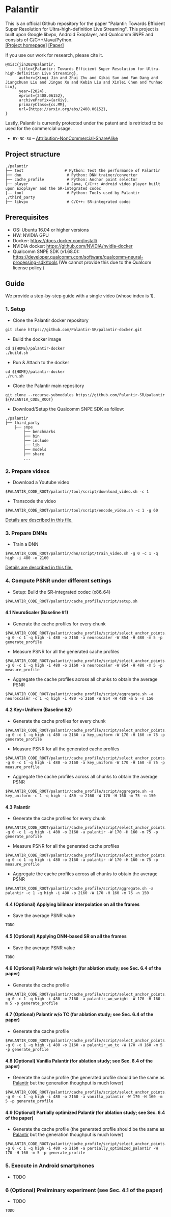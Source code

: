 # Palantir

This is an official Github repository for the paper "Palantir: Towards Efficient Super Resolution for Ultra-high-definition Live Streaming". This project is built upon Google libvpx, Android Exoplayer, and Qualcomm SNPE and consists of C/C++/Java/Python.   
[[Project homepage]](https://palantir-sr.github.io/) [[Paper]](https://www.arxiv.org/abs/2408.06152)

If you use our work for research, please cite it.
```
@misc{jin2024palantir,
      title={Palantir: Towards Efficient Super Resolution for Ultra-high-definition Live Streaming}, 
      author={Xinqi Jin and Zhui Zhu and Xikai Sun and Fan Dang and Jiangchuan Liu and Jingao Xu and Kebin Liu and Xinlei Chen and Yunhao Liu},
      year={2024},
      eprint={2408.06152},
      archivePrefix={arXiv},
      primaryClass={cs.MM},
      url={https://arxiv.org/abs/2408.06152}, 
}
```
Lastly, Palantir is currently protected under the patent and is retricted to be used for the commercial usage.  
* `BY-NC-SA` – [Attribution-NonCommercial-ShareAlike](https://github.com/idleberg/Creative-Commons-Markdown/blob/master/4.0/by-nc-sa.markdown)

## Project structure
```
./palantir
├── test                  # Python: Test the performance of Palantir
├── dnn                    # Python: DNN trainer/converter
├── cache_profile          # Python: Anchor point selector
├── player                 # Java, C/C++: Android video player built upon Exoplayer and the SR-integrated codec
|—— tool                   # Python: Tools used by Palantir
./third_party
├── libvpx                 # C/C++: SR-integrated codec
```

## Prerequisites

* OS: Ubuntu 16.04 or higher versions
* HW: NVIDIA GPU
* Docker: https://docs.docker.com/install/
* NVIDIA docker: https://github.com/NVIDIA/nvidia-docker
* Qualcomm SNPE SDK (v1.68.0): https://developer.qualcomm.com/software/qualcomm-neural-processing-sdk/tools
  (We cannot provide this due to the Qualcom license policy.)

## Guide
We provide a step-by-step guide with a single video (whose index is 1).

### 1. Setup
* Clone the Palantir docker repository
```
git clone https://github.com/Palantir-SR/palantir-docker.git
```
* Build the docker image 
```
cd ${HOME}/palantir-docker
./build.sh
```
* Run & Attach to the docker
```
cd ${HOME}/palantir-docker
./run.sh
```
* Clone the Palantir main repository
```
git clone --recurse-submodules https://github.com/Palantir-SR/palantir ${PALANTIR_CODE_ROOT}
```
* Download/Setup the Qualcomm SNPE SDK as follow:
```
./palantir
├── third_party
    ├── snpe
        ├── benchmarks
        ├── bin
        ├── include
        ├── lib
        ├── models
        ├── share
        ...
```

### 2. Prepare videos

* Download a Youtube video
```
$PALANTIR_CODE_ROOT/palantir/tool/script/download_video.sh -c 1
```

* Transcode the video 
```
$PALANTIR_CODE_ROOT/palantir/tool/script/encode_video.sh -c 1 -g 60
```

[Details are described in this file.](palantir/tool/README.md)

### 3. Prepare DNNs 

* Train a DNN
```
$PALANTIR_CODE_ROOT/palantir/dnn/script/train_video.sh -g 0 -c 1 -q high -i 480 -o 2160
```

[Details are described in this file.](palantir/dnn/README.md)

### 4. Compute PSNR under different settings 

* Setup: Build the SR-integrated codec (x86_64)
```
$PALANTIR_CODE_ROOT/palantir/cache_profile/script/setup.sh
```

#### 4.1 NeuroScaler (Baseline #1)

* Generate the cache profiles for every chunk
```
$PALANTIR_CODE_ROOT/palantir/cache_profile/script/select_anchor_points.sh -g 0 -c 1 -q high -i 480 -o 2160 -a neuroscaler -W 854 -H 480 -m 5 -p generate_profile
```

* Measure PSNR for all the generated cache profiles
```
$PALANTIR_CODE_ROOT/palantir/cache_profile/script/select_anchor_points.sh -g 0 -c 1 -q high -i 480 -o 2160 -a neuroscaler -W 854 -H 480 -m 5 -p measure_profile
```

* Aggregate the cache profiles across all chunks to obtain the average PSNR
```
$PALANTIR_CODE_ROOT/palantir/cache_profile/script/aggregate.sh -a neuroscaler -c 1 -q high -i 480 -o 2160 -W 854 -H 480 -m 5 -n 150
```

#### 4.2 Key+Uniform (Baseline #2)

* Generate the cache profiles for every chunk
```
$PALANTIR_CODE_ROOT/palantir/cache_profile/script/select_anchor_points.sh -g 0 -c 1 -q high -i 480 -o 2160 -a key_uniform -W 170 -H 160 -m 75 -p generate_profile
```

* Measure PSNR for all the generated cache profiles
```
$PALANTIR_CODE_ROOT/palantir/cache_profile/script/select_anchor_points.sh -g 0 -c 1 -q high -i 480 -o 2160 -a key_uniform -W 170 -H 160 -m 75 -p measure_profile
```

* Aggregate the cache profiles across all chunks to obtain the average PSNR
```
$PALANTIR_CODE_ROOT/palantir/cache_profile/script/aggregate.sh -a key_uniform -c 1 -q high -i 480 -o 2160 -W 170 -H 160 -m 75 -n 150
```

#### 4.3 Palantir

* Generate the cache profiles for every chunk
```
$PALANTIR_CODE_ROOT/palantir/cache_profile/script/select_anchor_points.sh -g 0 -c 1 -q high -i 480 -o 2160 -a palantir -W 170 -H 160 -m 75 -p generate_profile
```

* Measure PSNR for all the generated cache profiles
```
$PALANTIR_CODE_ROOT/palantir/cache_profile/script/select_anchor_points.sh -g 0 -c 1 -q high -i 480 -o 2160 -a palantir -W 170 -H 160 -m 75 -p measure_profile
```

* Aggregate the cache profiles across all chunks to obtain the average PSNR
```
$PALANTIR_CODE_ROOT/palantir/cache_profile/script/aggregate.sh -a palantir -c 1 -q high -i 480 -o 2160 -W 170 -H 160 -m 75 -n 150
```

#### 4.4 (Optional) Applying bilinear interpolation on all the frames

* Save the average PSNR value
```
TODO
```

#### 4.5 (Optional) Applying DNN-based SR on all the frames

* Save the average PSNR value
```
TODO
```

#### 4.6 (Optional) Palantir w/o height (for ablation study; see Sec. 6.4 of the paper)

* Generate the cache profile
```
$PALANTIR_CODE_ROOT/palantir/cache_profile/script/select_anchor_points.sh -g 0 -c 1 -q high -i 480 -o 2160 -a palantir_wo_weight -W 170 -H 160 -m 5 -p generate_profile
```

#### 4.7 (Optional) Palantir w/o TC (for ablation study; see Sec. 6.4 of the paper)

* Generate the cache profile
```
$PALANTIR_CODE_ROOT/palantir/cache_profile/script/select_anchor_points.sh -g 0 -c 1 -q high -i 480 -o 2160 -a palantir_wo_tc -W 170 -H 160 -m 5 -p generate_profile
```

#### 4.8 (Optional) Vanilla Palantir (for ablation study; see Sec. 6.4 of the paper)

* Generate the cache profile (the generated profile should be the same as [Palantir](#43-palantir) but the generation thoughput is much lower)
```
$PALANTIR_CODE_ROOT/palantir/cache_profile/script/select_anchor_points.sh -g 0 -c 1 -q high -i 480 -o 2160 -a vanilla_palantir -W 170 -H 160 -m 5 -p generate_profile
```

#### 4.9 (Optional) Partially optimized Palantir (for ablation study; see Sec. 6.4 of the paper)

* Generate the cache profile (the generated profile should be the same as [Palantir](#43-palantir) but the generation thoughput is much lower)
```
$PALANTIR_CODE_ROOT/palantir/cache_profile/script/select_anchor_points.sh -g 0 -c 1 -q high -i 480 -o 2160 -a partially_optimized_palantir -W 170 -H 160 -m 5 -p generate_profile
```

### 5. Execute in Android smartphones 

* TODO

### 6 (Optional) Preliminary experiment (see Sec. 4.1 of the paper)

* TODO
```
TODO
```